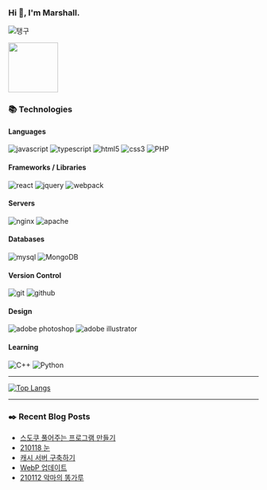 ### Hi 👋, I'm Marshall.

![탱구](https://marshall-ku.github.io/marshall-ku/assets/images/taengoo.gif)

[<img width="100" src="https://marshall-ku.github.io/marshall-ku/assets/images/blog.svg" />][blog]

<!--
- 🔭 I’m currently working on ...
- 🌱 I’m currently learning ...
- 👯 I’m looking to collaborate on ...
- 🤔 I’m looking for help with ...
- 💬 Ask me about ...
- 📫 How to reach me: ...
- 😄 Pronouns: ...
- ⚡ Fun fact: ...
-->

### 📚 Technologies

#### Languages

![javascript](https://img.shields.io/badge/javascript%20-%23323330.svg?&style=for-the-badge&logo=javascript&logoColor=%23F7DF1E)
![typescript](https://img.shields.io/badge/typescript%20-%23007ACC.svg?&style=for-the-badge&logo=typescript&logoColor=white)
![html5](https://img.shields.io/badge/html5%20-%23E34F26.svg?&style=for-the-badge&logo=html5&logoColor=white)
![css3](https://img.shields.io/badge/css3%20-%231572B6.svg?&style=for-the-badge&logo=css3&logoColor=white)
![PHP](https://img.shields.io/badge/PHP-777BB4?style=for-the-badge&logo=php&logoColor=white)

#### Frameworks / Libraries

![react](https://img.shields.io/badge/react%20-%2320232a.svg?&style=for-the-badge&logo=react&logoColor=%2361DAFB)
![jquery](https://img.shields.io/badge/jquery%20-%230769AD.svg?&style=for-the-badge&logo=jquery&logoColor=white)
![webpack](https://img.shields.io/badge/webpack%20-%238DD6F9.svg?&style=for-the-badge&logo=webpack&logoColor=black)

#### Servers

![nginx](https://img.shields.io/badge/nginx%20-%23009639.svg?&style=for-the-badge&logo=nginx&logoColor=white)
![apache](https://img.shields.io/badge/apache%20-%23D42029.svg?&style=for-the-badge&logo=apache&logoColor=white)

#### Databases

![mysql](https://img.shields.io/badge/mysql-%2300f.svg?&style=for-the-badge&logo=mysql&logoColor=white)
![MongoDB](https://img.shields.io/badge/MongoDB-%234ea94b.svg?&style=for-the-badge&logo=mongodb&logoColor=white)

#### Version Control

![git](https://img.shields.io/badge/git%20-%23F05033.svg?&style=for-the-badge&logo=git&logoColor=white)
![github](https://img.shields.io/badge/github%20-%23121011.svg?&style=for-the-badge&logo=github&logoColor=white)

#### Design

![adobe photoshop](https://img.shields.io/badge/adobe%20photoshop%20-%2331A8FF.svg?&style=for-the-badge&logo=adobe%20photoshop&logoColor=white)
![adobe illustrator](https://img.shields.io/badge/adobe%20illustrator%20-%23FF9A00.svg?&style=for-the-badge&logo=adobe%20illustrator&logoColor=white)

#### Learning

![C++](https://img.shields.io/badge/C%2B%2B-00599C?style=for-the-badge&logo=c%2B%2B&logoColor=white)
![Python](https://img.shields.io/badge/Python-14354C?style=for-the-badge&logo=python&logoColor=white)

---

[![Top Langs](https://github-readme-stats.vercel.app/api/top-langs/?username=marshall-ku&langs_count=7&theme=onedark)](https://github.com/anuraghazra/github-readme-stats)

---

### ✒️ Recent Blog Posts

<!-- BLOG-POST-LIST:START -->
- [스도쿠 풀어주는 프로그램 만들기](https://marshall-ku.com/web/tips/%ec%8a%a4%eb%8f%84%ec%bf%a0-%ed%92%80%ec%96%b4%ec%a3%bc%eb%8a%94-%ed%94%84%eb%a1%9c%ea%b7%b8%eb%9e%a8-%eb%a7%8c%eb%93%a4%ea%b8%b0)
- [210118 눈](https://marshall-ku.com/gallery/210118-%eb%88%88)
- [캐시 서버 구축하기](https://marshall-ku.com/web/tips/%ec%ba%90%ec%8b%9c-%ec%84%9c%eb%b2%84-%ea%b5%ac%ec%b6%95%ed%95%98%ea%b8%b0)
- [WebP 업데이트](https://marshall-ku.com/web/log/webp-%ec%97%85%eb%8d%b0%ec%9d%b4%ed%8a%b8)
- [210112 악마의 똥가루](https://marshall-ku.com/gallery/210112-%ec%95%85%eb%a7%88%ec%9d%98-%eb%98%a5%ea%b0%80%eb%a3%a8)
<!-- BLOG-POST-LIST:END -->

[blog]: https://marshall-ku.com
